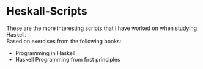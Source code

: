 # Heskall-Scripts
These are the more interesting scripts that I have worked on when studying Haskell.  
Based on exercises from the following books:
- Programming in Haskell
- Haskell Programming from first principles

